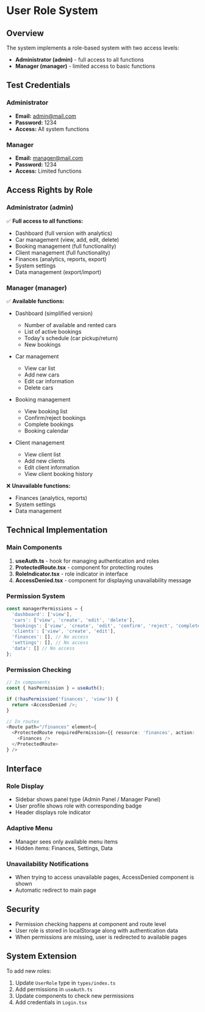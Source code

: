 # User Role System

## Overview

The system implements a role-based system with two access levels:
- **Administrator (admin)** - full access to all functions
- **Manager (manager)** - limited access to basic functions

## Test Credentials

### Administrator
- **Email:** admin@mail.com
- **Password:** 1234
- **Access:** All system functions

### Manager
- **Email:** manager@mail.com
- **Password:** 1234
- **Access:** Limited functions

## Access Rights by Role

### Administrator (admin)
✅ **Full access to all functions:**
- Dashboard (full version with analytics)
- Car management (view, add, edit, delete)
- Booking management (full functionality)
- Client management (full functionality)
- Finances (analytics, reports, export)
- System settings
- Data management (export/import)

### Manager (manager)
✅ **Available functions:**
- Dashboard (simplified version)
  - Number of available and rented cars
  - List of active bookings
  - Today's schedule (car pickup/return)
  - New bookings

- Car management
  - View car list
  - Add new cars
  - Edit car information
  - Delete cars

- Booking management
  - View booking list
  - Confirm/reject bookings
  - Complete bookings
  - Booking calendar

- Client management
  - View client list
  - Add new clients
  - Edit client information
  - View client booking history

❌ **Unavailable functions:**
- Finances (analytics, reports)
- System settings
- Data management

## Technical Implementation

### Main Components

1. **useAuth.ts** - hook for managing authentication and roles
2. **ProtectedRoute.tsx** - component for protecting routes
3. **RoleIndicator.tsx** - role indicator in interface
4. **AccessDenied.tsx** - component for displaying unavailability message

### Permission System

```typescript
const managerPermissions = {
  'dashboard': ['view'],
  'cars': ['view', 'create', 'edit', 'delete'],
  'bookings': ['view', 'create', 'edit', 'confirm', 'reject', 'complete'],
  'clients': ['view', 'create', 'edit'],
  'finances': [], // No access
  'settings': [], // No access
  'data': [] // No access
};
```

### Permission Checking

```typescript
// In components
const { hasPermission } = useAuth();

if (!hasPermission('finances', 'view')) {
  return <AccessDenied />;
}

// In routes
<Route path="/finances" element={
  <ProtectedRoute requiredPermission={{ resource: 'finances', action: 'view' }}>
    <Finances />
  </ProtectedRoute>
} />
```

## Interface

### Role Display
- Sidebar shows panel type (Admin Panel / Manager Panel)
- User profile shows role with corresponding badge
- Header displays role indicator

### Adaptive Menu
- Manager sees only available menu items
- Hidden items: Finances, Settings, Data

### Unavailability Notifications
- When trying to access unavailable pages, AccessDenied component is shown
- Automatic redirect to main page

## Security

- Permission checking happens at component and route level
- User role is stored in localStorage along with authentication data
- When permissions are missing, user is redirected to available pages

## System Extension

To add new roles:

1. Update `UserRole` type in `types/index.ts`
2. Add permissions in `useAuth.ts`
3. Update components to check new permissions
4. Add credentials in `Login.tsx` 